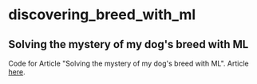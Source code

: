 # discovering_breed_with_ml

## Solving the mystery of my dog's breed with ML

Code for Article "Solving the mystery of my dog's breed with ML". Article [here]().
